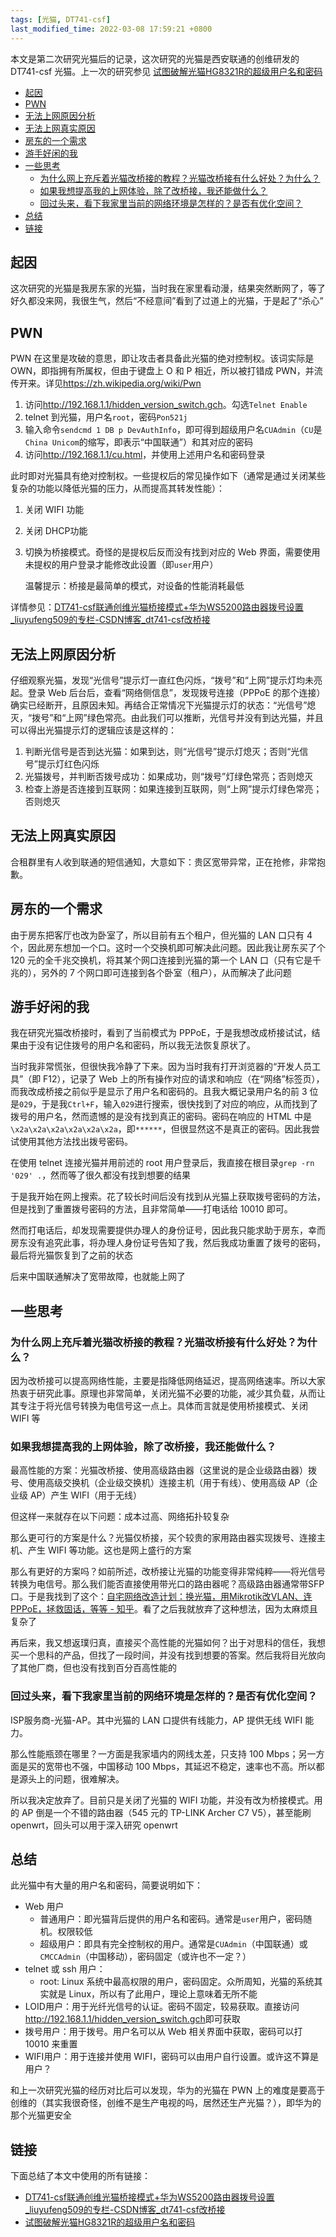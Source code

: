 ```yaml
---
tags: [光猫, DT741-csf]
last_modified_time: 2022-03-08 17:59:21 +0800
---
```


本文是第二次研究光猫后的记录，这次研究的光猫是西安联通的创维研发的 DT741-csf 光猫。上一次的研究参见 [试图破解光猫HG8321R的超级用户名和密码](https://wsxq2.55555.io/blog/2020/06/10/试图破解光猫HG8321R的超级用户名和密码)

<p id="markdown-toc"></p>
<!-- vim-markdown-toc GFM -->

* [起因](#起因)
* [PWN](#pwn)
* [无法上网原因分析](#无法上网原因分析)
* [无法上网真实原因](#无法上网真实原因)
* [房东的一个需求](#房东的一个需求)
* [游手好闲的我](#游手好闲的我)
* [一些思考](#一些思考)
    * [为什么网上充斥着光猫改桥接的教程？光猫改桥接有什么好处？为什么？](#为什么网上充斥着光猫改桥接的教程光猫改桥接有什么好处为什么)
    * [如果我想提高我的上网体验，除了改桥接，我还能做什么？](#如果我想提高我的上网体验除了改桥接我还能做什么)
    * [回过头来，看下我家里当前的网络环境是怎样的？是否有优化空间？](#回过头来看下我家里当前的网络环境是怎样的是否有优化空间)
* [总结](#总结)
* [链接](#链接)

<!-- vim-markdown-toc -->

## 起因
这次研究的光猫是我房东家的光猫，当时我在家里看动漫，结果突然断网了，等了好久都没来网，我很生气，然后“不经意间”看到了过道上的光猫，于是起了“杀心”

## PWN
PWN 在这里是攻破的意思，即让攻击者具备此光猫的绝对控制权。该词实际是 OWN，即指拥有所属权，但由于键盘上 O 和 P 相近，所以被打错成 PWN，并流传开来。详见<https://zh.wikipedia.org/wiki/Pwn>

1. 访问<http://192.168.1.1/hidden_version_switch.gch>。勾选`Telnet Enable`
1. telnet 到光猫，用户名`root`，密码`Pon521j`
1. 输入命令`sendcmd 1 DB p DevAuthInfo`，即可得到超级用户名`CUAdmin`（`CU`是`China Unicom`的缩写，即表示“中国联通”）和其对应的密码
1. 访问<http://192.168.1.1/cu.html>，并使用上述用户名和密码登录

此时即对光猫具有绝对控制权。一些提权后的常见操作如下（通常是通过关闭某些复杂的功能以降低光猫的压力，从而提高其转发性能）：
1. 关闭 WIFI 功能
1. 关闭 DHCP功能
1. 切换为桥接模式。奇怪的是提权后反而没有找到对应的 Web 界面，需要使用未提权的用户登录才能修改此设置（即`user`用户）

   温馨提示：桥接是最简单的模式，对设备的性能消耗最低

详情参见：[DT741-csf联通创维光猫桥接模式+华为WS5200路由器拨号设置_liuyufeng509的专栏-CSDN博客_dt741-csf改桥接](https://blog.csdn.net/liuyufeng509/article/details/108430990)

## 无法上网原因分析
仔细观察光猫，发现“光信号”提示灯一直红色闪烁，“拨号”和“上网”提示灯均未亮起。登录 Web 后台后，查看“网络侧信息”，发现拨号连接（PPPoE 的那个连接）确实已经断开，且原因未知。再结合正常情况下光猫提示灯的状态：“光信号”熄灭，“拨号”和“上网”绿色常亮。由此我们可以推断，光信号并没有到达光猫，并且可以得出光猫提示灯的逻辑应该是这样的：
1. 判断光信号是否到达光猫：如果到达，则“光信号”提示灯熄灭；否则“光信号”提示灯红色闪烁
1. 光猫拨号，并判断否拨号成功：如果成功，则“拨号”灯绿色常亮；否则熄灭
1. 检查上游是否连接到互联网：如果连接到互联网，则“上网”提示灯绿色常亮；否则熄灭

## 无法上网真实原因
合租群里有人收到联通的短信通知，大意如下：贵区宽带异常，正在抢修，非常抱歉。

## 房东的一个需求
由于房东把客厅也改为卧室了，所以目前有五个租户，但光猫的 LAN 口只有 4 个，因此房东想加一个口。这时一个交换机即可解决此问题。因此我让房东买了个 120 元的全千兆交换机，将其某个网口连接到光猫的第一个 LAN 口（只有它是千兆的），另外的 7 个网口即可连接到各个卧室（租户），从而解决了此问题

## 游手好闲的我
我在研究光猫改桥接时，看到了当前模式为 PPPoE，于是我想改成桥接试试，结果由于没有记住拨号的用户名和密码，所以我无法恢复原状了。

当时我非常慌张，但很快我冷静了下来。因为当时我有打开浏览器的“开发人员工具”（即 F12），记录了 Web 上的所有操作对应的请求和响应（在“网络”标签页），而我改成桥接之前似乎是显示了用户名和密码的。且我大概记录用户名的前 3 位是`029`，于是我`Ctrl+F`，输入`029`进行搜索，很快找到了对应的响应，从而找到了拨号的用户名，然而遗憾的是没有找到真正的密码。密码在响应的 HTML 中是`\x2a\x2a\x2a\x2a\x2a\x2a`，即`******`，但很显然这不是真正的密码。因此我尝试使用其他方法找出拨号密码。

在使用 telnet 连接光猫并用前述的 root 用户登录后，我直接在根目录`grep -rn '029' .`，然而等了很久都没有找到想要的结果

于是我开始在网上搜索。花了较长时间后没有找到从光猫上获取拨号密码的方法，但是找到了重置拨号密码的方法，且非常简单——打电话给 10010 即可。

然而打电话后，却发现需要提供办理人的身份证号，因此我只能求助于房东，幸而房东没有追究此事，将办理人身份证号告知了我，然后我成功重置了拨号的密码，最后将光猫恢复到了之前的状态

后来中国联通解决了宽带故障，也就能上网了

## 一些思考
### 为什么网上充斥着光猫改桥接的教程？光猫改桥接有什么好处？为什么？
因为改桥接可以提高网络性能，主要是指降低网络延迟，提高网络速率。所以大家热衷于研究此事。原理也非常简单，关闭光猫不必要的功能，减少其负载，从而让其专注于将光信号转换为电信号这一点上。具体而言就是使用桥接模式、关闭 WIFI 等

### 如果我想提高我的上网体验，除了改桥接，我还能做什么？
最高性能的方案：光猫改桥接、使用高级路由器（这里说的是企业级路由器）拨号、使用高级交换机（企业级交换机）连接主机（用于有线）、使用高级 AP（企业级 AP）产生 WIFI（用于无线）

但这样一来就存在以下问题：成本过高、网络拓扑较复杂

那么更可行的方案是什么？光猫仅桥接，买个较贵的家用路由器实现拨号、连接主机、产生 WIFI 等功能。这也是网上盛行的方案

那么有更好的方案吗？如前所述，改桥接让光猫的功能变得非常纯粹——将光信号转换为电信号。那么我们能否直接使用带光口的路由器呢？高级路由器通常带SFP口。于是我找到了这个：[自宅网络改造计划：换光猫，用Mikrotik改VLAN、连PPPoE，拯救固话，等等 - 知乎](https://zhuanlan.zhihu.com/p/376298041)。看了之后我就放弃了这种想法，因为太麻烦且复杂了

再后来，我又想返璞归真，直接买个高性能的光猫如何？出于对思科的信任，我想买一个思科的产品，但找了一段时间，并没有找到想要的答案。然后我将目光放向了其他厂商，但也没有找到百分百高性能的

### 回过头来，看下我家里当前的网络环境是怎样的？是否有优化空间？
ISP服务商-光猫-AP。其中光猫的 LAN 口提供有线能力，AP 提供无线 WIFI 能力。

那么性能瓶颈在哪里？一方面是我家墙内的网线太差，只支持 100 Mbps；另一方面是买的宽带也不强，中国移动 100 Mbps，其延迟不稳定，速率也不高。所以都是源头上的问题，很难解决。

所以我决定放弃了。目前只是关闭了光猫的 WIFI 功能，并没有改为桥接模式。用的 AP 倒是一个不错的路由器（545 元的 TP-LINK Archer C7 V5），甚至能刷 openwrt，回头可以用于深入研究 openwrt


## 总结
此光猫中有大量的用户名和密码，简要说明如下：
* Web 用户
  * 普通用户：即光猫背后提供的用户名和密码。通常是`user`用户，密码随机。权限较低
  * 超级用户：即具有完全控制权的用户。通常是`CUAdmin`（中国联通）或`CMCCAdmin`（中国移动），密码固定（或许也不一定？）
* telnet 或 ssh 用户：
  * root: Linux 系统中最高权限的用户，密码固定。众所周知，光猫的系统其实就是 Linux，所以有了此用户，理论上意味着无所不能
* LOID用户：用于光纤光信号的认证。密码不固定，较易获取。直接访问<http://192.168.1.1/hidden_version_switch.gch>即可获取
* 拨号用户：用于拨号。用户名可以从 Web 相关界面中获取，密码可以打 10010 来重置
* WIFI用户：用于连接并使用 WIFI，密码可以由用户自行设置。或许这不算是用户？

和上一次研究光猫的经历对比后可以发现，华为的光猫在 PWN 上的难度是要高于创维的（其实我很奇怪，创维不是生产电视的吗，居然还生产光猫？），即华为的那个光猫更安全

## 链接
下面总结了本文中使用的所有链接：

<!-- link start -->

* [DT741-csf联通创维光猫桥接模式+华为WS5200路由器拨号设置_liuyufeng509的专栏-CSDN博客_dt741-csf改桥接](https://blog.csdn.net/liuyufeng509/article/details/108430990)
* [试图破解光猫HG8321R的超级用户名和密码](https://wsxq2.55555.io/blog/2020/06/10/试图破解光猫HG8321R的超级用户名和密码)
<!-- link end -->

